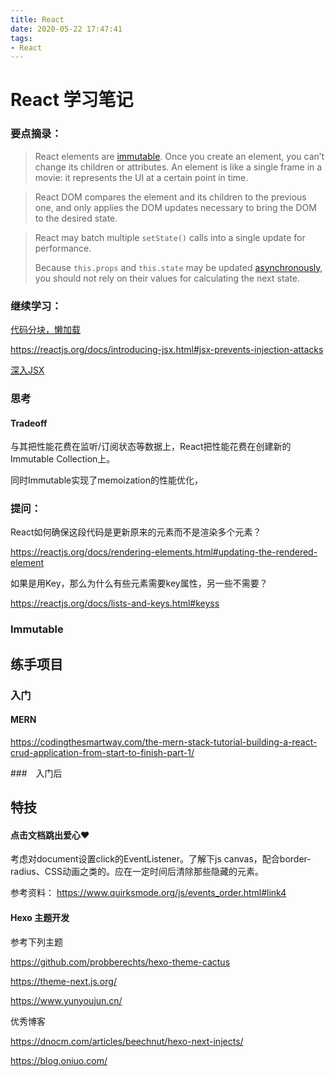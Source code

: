 ```yaml
---
title: React
date: 2020-05-22 17:47:41
tags:
- React
---
```


# React 学习笔记

### 要点摘录：

> React elements are [immutable](https://en.wikipedia.org/wiki/Immutable_object). Once you create an element, you can’t change its children or attributes. An element is like a single frame in a movie: it represents the UI at a certain point in time.

> React DOM compares the element and its children to the previous one, and only applies the DOM updates necessary to bring the DOM to the desired state.

> React may batch multiple `setState()` calls into a single update for performance.
>
> Because `this.props` and `this.state` may be updated [asynchronously](https://reactjs.org/docs/state-and-lifecycle.html#state-updates-may-be-asynchronous), you should not rely on their values for calculating the next state.



### 继续学习：

[代码分块，懒加载](https://reactjs.org/docs/code-splitting.html)

https://reactjs.org/docs/introducing-jsx.html#jsx-prevents-injection-attacks

[深入JSX](https://reactjs.org/docs/jsx-in-depth.html)

### 思考

#### Tradeoff

与其把性能花费在监听/订阅状态等数据上，React把性能花费在创建新的Immutable Collection上。



同时Immutable实现了memoization的性能优化，

### 提问：

React如何确保这段代码是更新原来的元素而不是渲染多个元素？

https://reactjs.org/docs/rendering-elements.html#updating-the-rendered-element

如果是用Key，那么为什么有些元素需要key属性，另一些不需要？

https://reactjs.org/docs/lists-and-keys.html#keyss



### Immutable



## 练手项目

### 入门

#### MERN

https://codingthesmartway.com/the-mern-stack-tutorial-building-a-react-crud-application-from-start-to-finish-part-1/

###　入门后





## 特技

#### 点击文档跳出爱心❤

考虑对document设置click的EventListener。了解下js canvas，配合border-radius、CSS动画之类的。应在一定时间后清除那些隐藏的元素。

参考资料：
https://www.quirksmode.org/js/events_order.html#link4

#### Hexo 主题开发

参考下列主题

https://github.com/probberechts/hexo-theme-cactus

https://theme-next.js.org/

https://www.yunyoujun.cn/

优秀博客

https://dnocm.com/articles/beechnut/hexo-next-injects/

https://blog.oniuo.com/